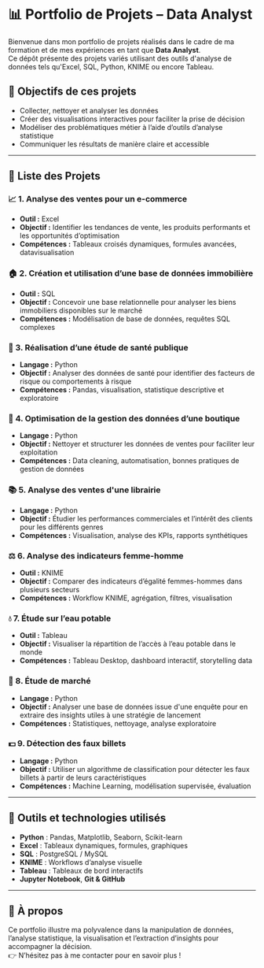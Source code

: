 # 📊 Portfolio de Projets – Data Analyst

Bienvenue dans mon portfolio de projets réalisés dans le cadre de ma formation et de mes expériences en tant que **Data Analyst**.  
Ce dépôt présente des projets variés utilisant des outils d'analyse de données tels qu'Excel, SQL, Python, KNIME ou encore Tableau.

## 🧠 Objectifs de ces projets

- Collecter, nettoyer et analyser les données
- Créer des visualisations interactives pour faciliter la prise de décision
- Modéliser des problématiques métier à l’aide d’outils d’analyse statistique
- Communiquer les résultats de manière claire et accessible

---

## 📁 Liste des Projets

### 📈 1. Analyse des ventes pour un e-commerce
- **Outil :** Excel  
- **Objectif :** Identifier les tendances de vente, les produits performants et les opportunités d’optimisation  
- **Compétences :** Tableaux croisés dynamiques, formules avancées, datavisualisation

### 🏠 2. Création et utilisation d’une base de données immobilière
- **Outil :** SQL  
- **Objectif :** Concevoir une base relationnelle pour analyser les biens immobiliers disponibles sur le marché  
- **Compétences :** Modélisation de base de données, requêtes SQL complexes

### 🏥 3. Réalisation d’une étude de santé publique
- **Langage :** Python  
- **Objectif :** Analyser des données de santé pour identifier des facteurs de risque ou comportements à risque  
- **Compétences :** Pandas, visualisation, statistique descriptive et exploratoire

### 🛒 4. Optimisation de la gestion des données d’une boutique
- **Langage :** Python  
- **Objectif :** Nettoyer et structurer les données de ventes pour faciliter leur exploitation  
- **Compétences :** Data cleaning, automatisation, bonnes pratiques de gestion de données

### 📚 5. Analyse des ventes d'une librairie
- **Langage :** Python  
- **Objectif :** Étudier les performances commerciales et l’intérêt des clients pour les différents genres  
- **Compétences :** Visualisation, analyse des KPIs, rapports synthétiques

### ⚖️ 6. Analyse des indicateurs femme-homme
- **Outil :** KNIME  
- **Objectif :** Comparer des indicateurs d’égalité femmes-hommes dans plusieurs secteurs  
- **Compétences :** Workflow KNIME, agrégation, filtres, visualisation

### 💧 7. Étude sur l’eau potable
- **Outil :** Tableau  
- **Objectif :** Visualiser la répartition de l’accès à l’eau potable dans le monde  
- **Compétences :** Tableau Desktop, dashboard interactif, storytelling data

### 🧪 8. Étude de marché
- **Langage :** Python  
- **Objectif :** Analyser une base de données issue d'une enquête pour en extraire des insights utiles à une stratégie de lancement  
- **Compétences :** Statistiques, nettoyage, analyse exploratoire

### 💵 9. Détection des faux billets
- **Langage :** Python  
- **Objectif :** Utiliser un algorithme de classification pour détecter les faux billets à partir de leurs caractéristiques  
- **Compétences :** Machine Learning, modélisation supervisée, évaluation


---

## 🚀 Outils et technologies utilisés

- **Python** : Pandas, Matplotlib, Seaborn, Scikit-learn  
- **Excel** : Tableaux dynamiques, formules, graphiques  
- **SQL** : PostgreSQL / MySQL  
- **KNIME** : Workflows d’analyse visuelle  
- **Tableau** : Tableaux de bord interactifs  
- **Jupyter Notebook**, **Git & GitHub**

---

## 📌 À propos

Ce portfolio illustre ma polyvalence dans la manipulation de données, l’analyse statistique, la visualisation et l’extraction d’insights pour accompagner la décision.  
👉 N’hésitez pas à me contacter pour en savoir plus !

